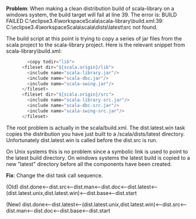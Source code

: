 **Problem**:
When making a clean distribution build of scala-library on a windows system, the build target will fail at line 39.  The error is:
  BUILD FAILED
  C:\eclipse3.4\workspaceScala\scala-library\build.xml:39:   C:\eclipse3.4\workspaceScala\scala\dists\latest\src not found.

The build script at this point is trying to copy a series of jar files from the scala project to the scala-library project.  Here is the relevant snippet from scala-library\build.xml:

```scala
		<copy todir="lib">
      <fileset dir="${scala.origin}/lib">
        <include name="scala-library.jar"/>
        <include name="scala-dbc.jar"/>
        <include name="scala-swing.jar"/>
      </fileset>
      <fileset dir="${scala.origin}/src">
        <include name="scala-library-src.jar"/>
        <include name="scala-dbc-src.jar"/>
        <include name="scala-swing-src.jar"/>
      </fileset>
```

The root problem is actually in the scala/build.xml.  The dist.latest.win task copies the distribution you have just built to a /scala/dists/latest directory.  Unfortunately dist.latest.win is called before the dist.src is run.  

On Unix systems this is no problem since a symbolic link is used to point to the latest build directory.  On windows systems the latest build is copied to a new "latest" directory before all the components have been created.  

**Fix**:
Change the dist task call sequence.

(Old)   dist.done<--dist.src<--dist.man<--dist.doc<--dist.latest<--(dist.latest.unix,dist.latest.win)<--dist.base<--dist.start

(New) dist.done<--dist.latest<--(dist.latest.unix,dist.latest.win)<--dist.src<--dist.man<--dist.doc<--dist.base<--dist.start

